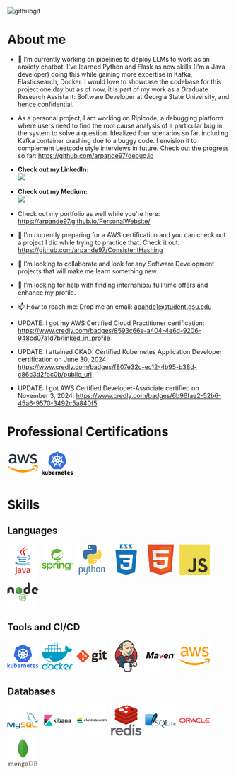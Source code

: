 ![githubgif](https://github.com/arpande97/arpande97/assets/62608663/096d2ca0-10d7-465c-8b21-4f751848a7c2)
# About me


- 🔭 I’m currently working on pipelines to deploy LLMs to work as an anxiety chatbot. I've learned Python and Flask as new skills (I'm a Java developer) doing this while gaining more expertise in Kafka, Elasticsearch, Docker. I would love to showcase the codebase for this project one day but as of now, it is part of my work as a Graduate Research Assistant: Software Developer at Georgia State University, and hence confidential.
- As a personal project, I am working on Riplcode, a debugging platform where users need to find the root cause analysis of a particular bug in the system to solve a question. Idealized four scenarios so far, including Kafka container crashing due to a buggy code. I envision it to complement Leetcode style interviews in future. Check out the progress so far: https://github.com/arpande97/debug.io

- **Check out my LinkedIn:**  
  <a href="https://www.linkedin.com/in/architpande/">
    <img src="https://raw.githubusercontent.com/yushi1007/yushi1007/main/images/linkedin.svg" width="42px"/>
  </a>  

- **Check out my Medium:**  
  <a href="https://architpande888.medium.com/">
    <img src="https://raw.githubusercontent.com/yushi1007/yushi1007/main/images/medium.svg" width="42px"/>
  </a>
- Check out my portfolio as well while you're here: https://arpande97.github.io/PersonalWebsite/
- 🌱 I’m currently preparing for a AWS certification and you can check out a project I did while trying to practice that. Check it out: https://github.com/arpande97/ConsistentHashing
- 👯 I’m looking to collaborate and look for any Software Development projects that will make me learn something new.
- 🤔 I’m looking for help with finding internships/ full time offers and enhance my profile.
- 📫 How to reach me: Drop me an email: apande1@student.gsu.edu

- UPDATE: I got my AWS Certified Cloud Practitioner certification: https://www.credly.com/badges/8593c66e-a404-4e6d-9206-948cd07a1d7b/linked_in_profile
- UPDATE: I attained CKAD: Certified Kubernetes Application Developer certification on June 30, 2024: https://www.credly.com/badges/f807e32c-ec12-4b95-b38d-c86c3d2fbc0b/public_url
- UPDATE: I got AWS Certified Developer-Associate certified on November 3, 2024: https://www.credly.com/badges/6b96fae2-52b6-45a6-9570-3492c5a840f5







# Professional Certifications
<img src="https://github.com/devicons/devicon/blob/master/icons/amazonwebservices/amazonwebservices-original-wordmark.svg" title="AWS" alt="AWS" width="70" height="70"/>&nbsp;
<img src="https://github.com/devicons/devicon/blob/master/icons/kubernetes/kubernetes-original-wordmark.svg" title="AWS" alt="AWS" width="70" height="70"/>&nbsp;


# Skills

## Languages
<div>
  <img src="https://github.com/devicons/devicon/blob/master/icons/java/java-original-wordmark.svg" title="Java" alt="Java" width="70" height="70"/>&nbsp;
  <img src="https://github.com/devicons/devicon/blob/master/icons/spring/spring-original-wordmark.svg" title="Spring" alt="Spring" width="70" height="70"/>&nbsp;
  <img src="https://github.com/devicons/devicon/blob/master/icons/python/python-original-wordmark.svg" title="Python" alt="Python" width="70" height="70"/>&nbsp;
  <img src="https://github.com/devicons/devicon/blob/master/icons/css3/css3-plain-wordmark.svg"  title="CSS3" alt="CSS" width="70" height="70"/>&nbsp;
  <img src="https://github.com/devicons/devicon/blob/master/icons/html5/html5-original.svg" title="HTML5" alt="HTML" width="70" height="70"/>&nbsp;
  <img src="https://github.com/devicons/devicon/blob/master/icons/javascript/javascript-original.svg" title="JavaScript" alt="JavaScript" width="70" height="70"/>&nbsp;
  <img src="https://github.com/devicons/devicon/blob/master/icons/nodejs/nodejs-original-wordmark.svg" title="NodeJS" alt="NodeJS" width="70" height="70"/>&nbsp;


</div>

## Tools and CI/CD
<div>
  <img src="https://github.com/devicons/devicon/blob/master/icons/kubernetes/kubernetes-plain-wordmark.svg" title="kubernetes" alt="kubernetes" width="70" height="70"/>&nbsp;
  <img src="https://github.com/devicons/devicon/blob/master/icons/docker/docker-plain-wordmark.svg" title="docker" alt="docker" width="70" height="70"/>&nbsp;
  <img src="https://github.com/devicons/devicon/blob/master/icons/git/git-original-wordmark.svg" title="Git" alt="Git" width="70" height="70"/>&nbsp;
  <img src="https://github.com/devicons/devicon/blob/master/icons/jenkins/jenkins-original.svg" title="Jenkins" alt="Jenkins" width="70" height="70"/>&nbsp;
  <img src="https://github.com/devicons/devicon/blob/master/icons/maven/maven-original-wordmark.svg" title="Maven" alt="Maven" width="70" height="70"/>&nbsp;
  <img src="https://github.com/devicons/devicon/blob/master/icons/amazonwebservices/amazonwebservices-plain-wordmark.svg" title="AWS" alt="AWS" width="70" height="70"/>&nbsp;


</div>

## Databases
<div>
  
  <img src="https://github.com/devicons/devicon/blob/master/icons/mysql/mysql-original-wordmark.svg" title="MySQL" alt="MySQL" width="70" height="70"/>&nbsp;
  <img src="https://github.com/devicons/devicon/blob/master/icons/kibana/kibana-original-wordmark.svg" title="Kibana" alt="Kibana" width="70" height="70"/>&nbsp;
  <img src="https://github.com/devicons/devicon/blob/master/icons/elasticsearch/elasticsearch-original-wordmark.svg" title="Elasticsearch" alt="Elasticsearch" width="70" height="70"/>&nbsp;
  <img src="https://github.com/devicons/devicon/blob/master/icons/redis/redis-original-wordmark.svg" title="Redis" alt="Redis" width="70" height="70"/>&nbsp;
  <img src="https://github.com/devicons/devicon/blob/master/icons/sqlite/sqlite-original-wordmark.svg" title="SQLite" alt="SQLite" width="70" height="70"/>&nbsp;
    <img src="https://github.com/devicons/devicon/blob/master/icons/oracle/oracle-original.svg" title="Oracle" alt="Oracle" width="70" height="70"/>&nbsp;
  <img src="https://github.com/devicons/devicon/blob/master/icons/mongodb/mongodb-original-wordmark.svg" title="Mongo" alt="Mongo" width="70" height="70"/>&nbsp;

  
</div>
